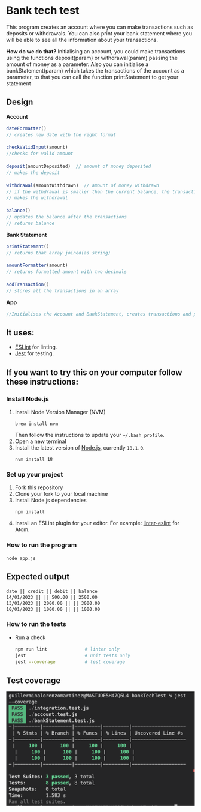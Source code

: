 # Bank tech test

This program creates an account where you can make transactions such as deposits or withdrawals. You can also print your bank statement where you will be able to see all the information about your transactions. 

**How do we do that?**
Initialising an account, you could make transactions using the functions deposit(param) or withdrawal(param) passing the amount of money as a parameter. Also you can initialise a bankStatement(param) which takes the transactions of the account as a parameter, to that you can call the function printStatement to get your statement

## Design

**Account**
```javascript
dateFormatter()
// creates new date with the right format

checkValidInput(amount)
//checks for valid amount

deposit(amountDeposited)  // amount of money deposited
// makes the deposit 

withdrawal(amountWithdrawn)  // amount of money withdrawn
// if the withdrawal is smaller than the current balance, the transaction is invalid
// makes the withdrawal 

balance() 
// updates the balance after the transactions
// returns balance
```

**Bank Statement**
```javascript
printStatement() 
// returns that array joined(as string)

amountFormatter(amount)
// returns formatted amount with two decimals

addTransaction()
// stores all the transactions in an array
```

**App**
```javascript
//Initialises the Account and BankStatement, creates transactions and prints the bank statement
```
## It uses:
- [ESLint](https://eslint.org) for linting.
- [Jest](https://jestjs.io/) for testing.

## If you want to try this on your computer follow these instructions:

### Install Node.js

1. Install Node Version Manager (NVM)
   ```
   brew install nvm
   ```
   Then follow the instructions to update your `~/.bash_profile`.
2. Open a new terminal
3. Install the latest version of [Node.js](https://nodejs.org/en/), currently `18.1.0`.
   ```
   nvm install 18
   ```

### Set up your project

1. Fork this repository
2. Clone your fork to your local machine
3. Install Node.js dependencies
   ```
   npm install
   ```
4. Install an ESLint plugin for your editor. For example: [linter-eslint](https://github.com/AtomLinter/linter-eslint) for Atom.

### How to run the program

```
node app.js
```

## Expected output

```
date || credit || debit || balance
14/01/2023 || || 500.00 || 2500.00
13/01/2023 || 2000.00 || || 3000.00
10/01/2023 || 1000.00 || || 1000.00
```

### How to run the tests

- Run a check
  ```bash
  npm run lint              # linter only
  jest                      # unit tests only
  jest --coverage           # test coverage
  ```

## Test coverage
![alt text](https://github.com/GuillerminaLorenzo/solo-projects/blob/c80938b5d05e6db4ee89ec9713939ebdbdc22399/bankTechTest/test-coverage.png)
